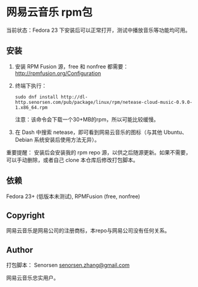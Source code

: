# 网易云音乐 rpm包
当前状态：Fedora 23 下安装后可以正常打开，测试中播放音乐等功能均可用。

## 安装
1. 安装 RPM Fusion 源，free 和 nonfree 都需要：http://rpmfusion.org/Configuration
2. 终端下执行：
    
    ```
    sudo dnf install http://dl-http.senorsen.com/pub/package/linux/rpm/netease-cloud-music-0.9.0-1.x86_64.rpm
    ```
    注意：该命令会下载一个30+MB的rpm，所以可能比较缓慢。
3. 在 Dash 中搜索 netease，即可看到网易云音乐的图标（与其他 Ubuntu、Debian 系统安装后使用方法无异）。

重要提醒：
安装后会安装我的 rpm repo 源，以供之后随源更新。如果不需要，可以手动删除，或者自己 clone 本仓库后修改打包脚本。

## 依赖
Fedora 23+ (低版本未测试), RPMFusion (free, nonfree)
 
## Copyright
网易云音乐是网易公司的注册商标，本repo与网易公司没有任何关系。

## Author
打包脚本： Senorsen <senorsen.zhang@gmail.com>

网易云音乐忠实用户。


